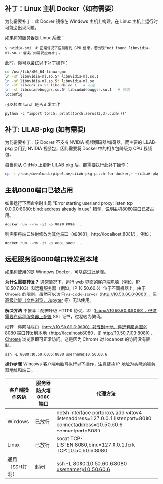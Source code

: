 
## 补丁：Linux 主机 Docker（如有需要）
为何需要补丁：此 Docker 镜像在 Windows 主机上构建，在 Linux 主机上运行时可能会出现问题。

如果你的服务器是 Linux 系统：

```
$ nvidia-smi  # 正常情况下应能看到 GPU 信息，若出现"not found libnvidia-ml.so.1"错误，则需要应用补丁。
```

此时，你可以尝试以下补丁操作：
```bash
cd /usr/lib/x86_64-linux-gnu
ln -sf libnvidia-ml.so.5* libnvidia-ml.so.1  
ln -sf libnvidia-ml.so.5* libnvidia-ml.so
ln -sf libcuda.so.5* libcuda.so.1   # 可选
ln -sf libcudadebugger.so.5* libcudadebugger.so.1   # 可选
ldconfig
```

可以检查 torch 是否正常工作
```
python -c "import torch; print(torch.zeros(3,3).cuda())"
```

## 补丁: LILAB-pkg (如有需要)
为何需要补丁：该 Docker 不支持 NVIDIA 视频解码器/编码器，而主要的 LILAB-pkg 会用到 NVIDIA 视频包，因此需要将 Docker 中的相关包降级为 CPU 视频包。

每当你从 GitHub 上更新 LILAB-pkg 后，都需要执行此补丁操作：

```bash
cp -r /root/Downloads/pipeline/LILAB-pkg-patch-for-docker/* ~/LILAB-pkg/
```

## 主机8080端口已被占用
如果运行下面命令时出现 "Error starting userland proxy: listen tcp 0.0.0.0:8080: bind: address already in use" 错误，说明主机8080端口已被占用。
```
docker run --rm -it -p 8080:8080 ...
```

则需要将端口映射修改为其他端口（如8081，http://localhost:8081/），例如：
```
docker run --rm -it -p 8081:8080 ...
```


## 远程服务器8080端口转发到本地
如果你使用的是 Windows Docker，可以跳过此步骤。

**为什么需要转发？**
通常情况下，运行 web 界面的客户端电脑（例如，IP 10.50.7.103）和远程服务器（例如，IP 10.50.60.6）位于不同机器上。由于 Chrome 的限制，虽然可以访问 vs-code-server（http://10.50.60.6:8080），但高级功能（文件浏览、Jupyter 等）无法使用。

**解决方法**
不推荐：配置升级 HTTPS 协议，即（https://10.50.60.6:8080），但这需要在远程服务器上配置 SSL 证书，过程较为繁琐。

推荐：将网站端口（http://10.50.60.6:8080）转发到本地。将远程服务器的 8080 端口转发到本地（http://localhost:8080，即 http://10.50.7.103:8080），Chrome 浏览器即可正常访问。这是因为 Chrome 对 localhost 的访问没有限制。

```
ssh -L 8080:10.50.60.6:8080 username@10.50.60.6
```

**操作步骤**
Windows 客户端电脑可执行以下操作，注意替换 IP 地址为实际的服务器地址和端口。

| 客户端操作系统 | 服务器防火墙 8080 端口 | 代理方法 |
| --- | ---| --- |
| Windows | 已放行 | netsh interface portproxy add v4tov4 listenaddress=127.0.0.1 listenport=8080 connectaddress=10.50.60.6 connectport=8080 |
| Linux | 已放行 | socat TCP-LISTEN:8080,bind=127.0.0.1,fork TCP:10.50.60.6:8080 |
| 通用（SSH打洞） | 封闭 | ssh -L 8080:10.50.60.6:8080 username@10.50.60.6 |
